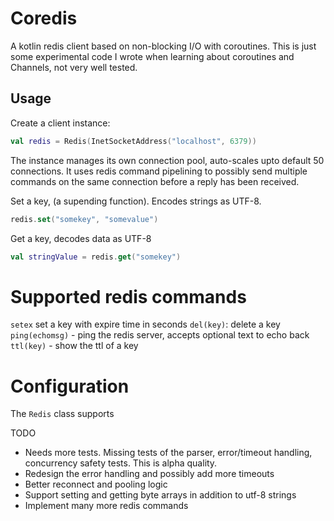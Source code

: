 # Coredis

A kotlin redis client based on non-blocking I/O with coroutines.
This is just some experimental code I wrote when learning about coroutines
and Channels, not very well tested.

## Usage

Create a client instance:

```kotlin
val redis = Redis(InetSocketAddress("localhost", 6379))
```

The instance manages its own connection pool, auto-scales 
upto default 50 connections. It uses redis command pipelining
to possibly send multiple commands on the same connection 
before a reply has been received.

Set a key, (a supending function). Encodes strings as UTF-8.

```kotlin
redis.set("somekey", "somevalue")
```

Get a key, decodes data as UTF-8

```kotlin
val stringValue = redis.get("somekey")
```

# Supported redis commands

`setex` set a key with expire time in seconds
`del(key)`: delete a key
`ping(echomsg)` - ping the redis server, accepts optional text to echo back
`ttl(key)` - show the ttl of a key

# Configuration

The `Redis` class supports 

TODO

- Needs more tests. Missing tests of the parser, error/timeout handling, concurrency safety tests. This is alpha quality.
- Redesign the error handling and possibly add more timeouts
- Better reconnect and pooling logic
- Support setting and getting byte arrays in addition to utf-8 strings
- Implement many more redis commands